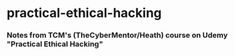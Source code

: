 # practical-ethical-hacking
### Notes from TCM's (TheCyberMentor/Heath) course on Udemy "Practical Ethical Hacking" 
